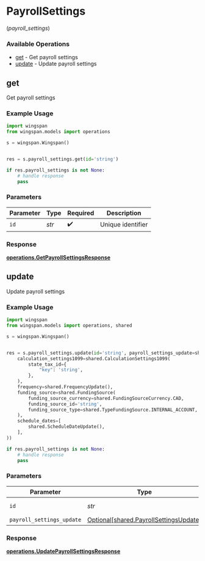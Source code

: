 # PayrollSettings
(*payroll_settings*)

### Available Operations

* [get](#get) - Get payroll settings
* [update](#update) - Update payroll settings

## get

Get payroll settings

### Example Usage

```python
import wingspan
from wingspan.models import operations

s = wingspan.Wingspan()


res = s.payroll_settings.get(id='string')

if res.payroll_settings is not None:
    # handle response
    pass
```

### Parameters

| Parameter          | Type               | Required           | Description        |
| ------------------ | ------------------ | ------------------ | ------------------ |
| `id`               | *str*              | :heavy_check_mark: | Unique identifier  |


### Response

**[operations.GetPayrollSettingsResponse](../../models/operations/getpayrollsettingsresponse.md)**


## update

Update payroll settings

### Example Usage

```python
import wingspan
from wingspan.models import operations, shared

s = wingspan.Wingspan()


res = s.payroll_settings.update(id='string', payroll_settings_update=shared.PayrollSettingsUpdate(
    calculation_settings1099=shared.CalculationSettings1099(
        state_tax_id={
            "key": 'string',
        },
    ),
    frequency=shared.FrequencyUpdate(),
    funding_source=shared.FundingSource(
        funding_source_currency=shared.FundingSourceCurrency.CAD,
        funding_source_id='string',
        funding_source_type=shared.TypeFundingSource.INTERNAL_ACCOUNT,
    ),
    schedule_dates=[
        shared.ScheduleDateUpdate(),
    ],
))

if res.payroll_settings is not None:
    # handle response
    pass
```

### Parameters

| Parameter                                                                              | Type                                                                                   | Required                                                                               | Description                                                                            |
| -------------------------------------------------------------------------------------- | -------------------------------------------------------------------------------------- | -------------------------------------------------------------------------------------- | -------------------------------------------------------------------------------------- |
| `id`                                                                                   | *str*                                                                                  | :heavy_check_mark:                                                                     | Unique identifier                                                                      |
| `payroll_settings_update`                                                              | [Optional[shared.PayrollSettingsUpdate]](../../models/shared/payrollsettingsupdate.md) | :heavy_minus_sign:                                                                     | N/A                                                                                    |


### Response

**[operations.UpdatePayrollSettingsResponse](../../models/operations/updatepayrollsettingsresponse.md)**

